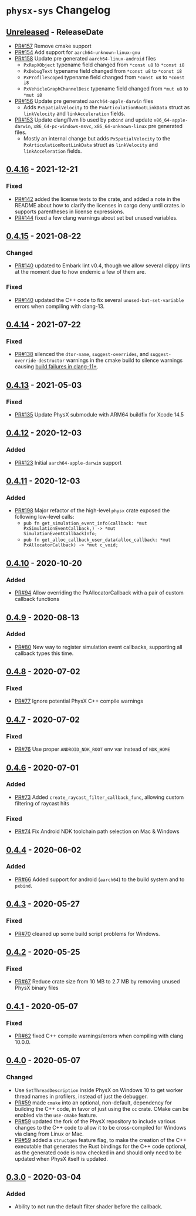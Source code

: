 # `physx-sys` Changelog

<!-- markdownlint-disable no-duplicate-heading blanks-around-headers -->

<!-- next-header -->
## [Unreleased] - ReleaseDate

- [PR#157](https://github.com/EmbarkStudios/physx-rs/pull/157) Remove cmake support
- [PR#154](https://github.com/EmbarkStudios/physx-rs/pull/154) Add support for `aarch64-unknown-linux-gnu`
- [PR#158](https://github.com/EmbarkStudios/physx-rs/pull/158) Update pre generated `aarch64-linux-android` files
    - `PxRepXObject` typename field changed from `*const u8` to `*const i8`
    - `PxDebugText` typename field changed from `*const u8` to `*const i8`
    - `PxProfileScoped` typename field changed from `*const u8` to `*const i8`
    - `PxVehicleGraphChannelDesc` typename field changed from `*mut u8` to `*mut i8`
- [PR#156](https://github.com/EmbarkStudios/physx-rs/pull/156) Update pre generated `aarch64-apple-darwin` files
    - Adds `PxSpatialVelocity` to the `PxArticulationRootLinkData` struct as `linkVelocity` and `linkAcceleration` fields.
- [PR#153](https://github.com/EmbarkStudios/physx-rs/pull/153) Update clang/llvm lib used by `pxbind` and update `x86_64-apple-darwin`, `x86_64-pc-windows-msvc`, `x86_64-unknown-linux` pre generated files.
    - Mostly an internal change but adds `PxSpatialVelocity` to the `PxArticulationRootLinkData` struct as `linkVelocity` and `linkAcceleration` fields.

## [0.4.16] - 2021-12-21
### Fixed

- [PR#142](https://github.com/EmbarkStudios/physx-rs/pull/141) added the license texts to the crate, and added a note in the README about how to clarify the licenses in cargo deny until crates.io supports parentheses in license expressions.
- [PR#144](https://github.com/EmbarkStudios/physx-rs/pull/144) fixed a few clang warnings about set but unused variables.

## [0.4.15] - 2021-08-22

### Changed

- [PR#140](https://github.com/EmbarkStudios/physx-rs/pull/140) updated to Embark lint v0.4, though we allow several clippy lints at the moment due to how endemic a few of them are.

### Fixed

- [PR#140](https://github.com/EmbarkStudios/physx-rs/pull/140) updated the C++ code to fix several `unused-but-set-variable` errors when compiling with clang-13.

## [0.4.14] - 2021-07-22

### Fixed

- [PR#138](https://github.com/EmbarkStudios/physx-rs/pull/138) silenced the `dtor-name`, `suggest-overrides`, and `suggest-override-destructor` warnings in the cmake build to silence warnings causing [build failures in clang-11+](https://github.com/NVIDIAGameWorks/PhysX/issues/417).

## [0.4.13] - 2021-05-03

### Fixed

- [PR#135](https://github.com/EmbarkStudios/physx-rs/pull/135) Update PhysX submodule with ARM64 buildfix for Xcode 14.5

## [0.4.12] - 2020-12-03

### Added

- [PR#123](https://github.com/EmbarkStudios/physx-rs/pull/123) Initial `aarch64-apple-darwin` support

## [0.4.11] - 2020-12-03

### Added

- [PR#198](https://github.com/EmbarkStudios/physx-rs/pull/98) Major refactor of
  the high-level `physx` crate exposed the following low-level calls:
  - `pub fn get_simulation_event_info(callback: *mut PxSimulationEventCallback,) -> *mut SimulationEventCallbackInfo;`
  - `pub fn get_alloc_callback_user_data(alloc_callback: *mut PxAllocatorCallback) -> *mut c_void;`

## [0.4.10] - 2020-10-20

### Added

- [PR#94](https://github.com/EmbarkStudios/physx-rs/pull/94) Allow overriding the PxAllocatorCallback with a pair of custom callback functions

## [0.4.9] - 2020-08-13

### Added

- [PR#80](https://github.com/EmbarkStudios/physx-rs/pull/80) New way to register simulation event callbacks, supporting all callback types this time.

## [0.4.8] - 2020-07-02

### Fixed

- [PR#77](https://github.com/EmbarkStudios/physx-rs/pull/77) Ignore potential PhysX C++ compile warnings

## [0.4.7] - 2020-07-02

### Fixed

- [PR#76](https://github.com/EmbarkStudios/physx-rs/pull/76) Use proper `ANDROID_NDK_ROOT` env var instead of `NDK_HOME`

## [0.4.6] - 2020-07-01

### Added

- [PR#73](https://github.com/EmbarkStudios/physx-rs/pull/73) Added `create_raycast_filter_callback_func`, allowing custom filtering of raycast hits

### Fixed

- [PR#74](https://github.com/EmbarkStudios/physx-rs/pull/74) Fix Android NDK toolchain path selection on Mac & Windows

## [0.4.4] - 2020-06-02

### Added

- [PR#66](https://github.com/EmbarkStudios/physx-rs/pull/66) Added support for android (`aarch64`) to the build system and to `pxbind`.

## [0.4.3] - 2020-05-27

### Fixed

- [PR#70](https://github.com/EmbarkStudios/physx-rs/pull/70) cleaned up some build script problems for Windows.

## [0.4.2] - 2020-05-25

### Fixed

- [PR#67](https://github.com/EmbarkStudios/physx-rs/pull/67) Reduce crate size from 10 MB to 2.7 MB by removing unused PhysX binary files

## [0.4.1] - 2020-05-07

### Fixed

- [PR#62](https://github.com/EmbarkStudios/physx-rs/pull/62) fixed C++ compile warnings/errors when compiling with clang 10.0.0.

## [0.4.0] - 2020-05-07

### Changed

- Use `SetThreadDescription` inside PhysX on Windows 10 to get worker thread names in profilers, instead of just the debugger.
- [PR#59](https://github.com/EmbarkStudios/physx-rs/pull/59) made `cmake` into an optional, non-default, dependency for building the C++ code, in favor of just using the `cc` crate. CMake can be enabled via the `use-cmake` feature.
- [PR#59](https://github.com/EmbarkStudios/physx-rs/pull/59) updated the fork of the PhysX repository to include various changes to the C++ code to allow it to be cross-compiled for Windows via clang from Linux or Mac.
- [PR#59](https://github.com/EmbarkStudios/physx-rs/pull/59) added a `structgen` feature flag, to make the creation of the C++ executable that generates the Rust bindings for the C++ code optional, as the generated code is now checked in and should only need to be updated when PhysX itself is updated.

## [0.3.0] - 2020-03-04

### Added

- Ability to not run the default filter shader before the callback.

<!-- next-url -->
[Unreleased]: https://github.com/EmbarkStudios/physx-rs/compare/physx-sys-v0.4.16...HEAD
[0.4.16]: https://github.com/EmbarkStudios/physx-rs/compare/physx-sys-v0.4.15...physx-sys-v0.4.16
[0.4.15]: https://github.com/EmbarkStudios/physx-rs/compare/physx-sys-v0.4.14...physx-sys-v0.4.15
[0.4.14]: https://github.com/EmbarkStudios/physx-rs/compare/physx-sys-v0.4.13...physx-sys-v0.4.14
[0.4.13]: https://github.com/EmbarkStudios/physx-rs/compare/physx-sys-v0.4.12...physx-sys-v0.4.13
[0.4.12]: https://github.com/EmbarkStudios/physx-rs/compare/physx-sys-v0.4.11...physx-sys-v0.4.12
[0.4.11]: https://github.com/EmbarkStudios/physx-rs/compare/physx-sys-v0.4.10...physx-sys-v0.4.11
[0.4.10]: https://github.com/EmbarkStudios/physx-rs/compare/physx-sys-v0.4.9...physx-sys-v0.4.10
[0.4.9]: https://github.com/EmbarkStudios/physx-rs/compare/physx-sys-v0.4.8...physx-sys-v0.4.9
[0.4.8]: https://github.com/EmbarkStudios/physx-rs/compare/physx-sys-v0.4.7...physx-sys-v0.4.8
[0.4.7]: https://github.com/EmbarkStudios/physx-rs/compare/physx-sys-v0.4.6...physx-sys-v0.4.7
[0.4.6]: https://github.com/EmbarkStudios/physx-rs/compare/physx-sys-v0.4.4...physx-sys-v0.4.6
[0.4.4]: https://github.com/EmbarkStudios/physx-rs/compare/physx-sys-v0.4.3...physx-sys-v0.4.4
[0.4.3]: https://github.com/EmbarkStudios/physx-rs/compare/physx-sys-v0.4.2...physx-sys-v0.4.3
[0.4.2]: https://github.com/EmbarkStudios/physx-rs/compare/physx-sys-v0.4.1...physx-sys-v0.4.2
[0.4.1]: https://github.com/EmbarkStudios/physx-rs/compare/physx-sys-v0.4.0...physx-sys-v0.4.1
[0.4.0]: https://github.com/EmbarkStudios/physx-rs/compare/physx-sys-v0.3.0...physx-sys-v0.4.0
[0.3.0]: https://github.com/EmbarkStudios/physx-rs/compare/physx-sys-v0.2.4...physx-sys-v0.3.0
